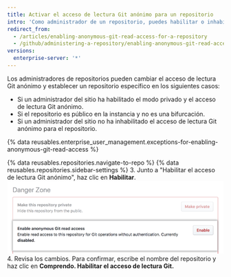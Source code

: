 ```yaml
---
title: Activar el acceso de lectura Git anónimo para un repositorio
intro: 'Como administrador de un repositorio, puedes habilitar o inhabilitar el acceso de lectura Git anónimo para repositorios públicos que cumplen con determinados requisitos.'
redirect_from:
  - /articles/enabling-anonymous-git-read-access-for-a-repository
  - /github/administering-a-repository/enabling-anonymous-git-read-access-for-a-repository
versions:
  enterprise-server: '*'
---
```

Los administradores de repositorios pueden cambiar el acceso de lectura Git anónimo y establecer un repositorio específico en los siguientes casos:
- Si un administrador del sitio ha habilitado el modo privado y el acceso de lectura Git anónimo.
- Si el repositorio es público en la instancia y no es una bifurcación.
- Si un administrador del sitio no ha inhabilitado el acceso de lectura Git anónimo para el repositorio.

{% data reusables.enterprise_user_management.exceptions-for-enabling-anonymous-git-read-access %}

{% data reusables.repositories.navigate-to-repo %}
{% data reusables.repositories.sidebar-settings %}
3. Junto a "Habilitar el acceso de lectura Git anónimo", haz clic en **Habilitar**. ![Botón "Habilitado" en "Acceso de lectura Git anónimo"](/assets/images/help/repository/enable-git-read-access-for-a-repo.png)
4. Revisa los cambios. Para confirmar, escribe el nombre del repositorio y haz clic en **Comprendo. Habilitar el acceso de lectura Git.**
